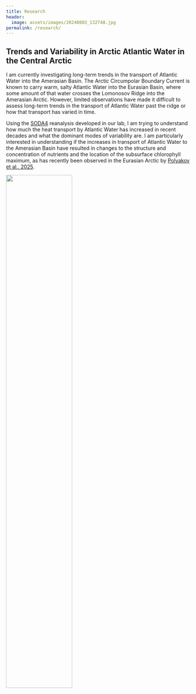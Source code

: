```yaml
---
title: Research
header:
  image: assets/images/20240803_132748.jpg
permalink: /research/
---
```


## Trends and Variability in Arctic Atlantic Water in the Central Arctic

I am currently investigating long-term trends in the transport of Atlantic Water into the Amerasian Basin. The Arctic Circumpolar Boundary Current is known to carry warm, salty Atlantic Water into the Eurasian Basin, where some amount of that water crosses the Lomonosov Ridge into the Amerasian Arctic. However, limited observations have made it difficult to assess long-term trends in the transport of Atlantic Water past the ridge or how that transport has varied in time.

Using the [SODA4](https://soda.umd.edu) reanalysis developed in our lab, I am trying to understand how much the heat transport by Atlantic Water has increased in recent decades and what the dominant modes of variability are. I am particularly interested in understanding if the increases in transport of Atlantic Water to the Amerasian Basin have resulted in changes to the structure and concentration of nutrients and the location of the subsurface chlorophyll maximum, as has recently been observed in the Eurasian Arctic by [Polyakov et al., 2025](https://www.science.org/doi/10.1126/sciadv.adq7580).

<img src="/assets/images/acbc_fig1.jpg" width="60%">
